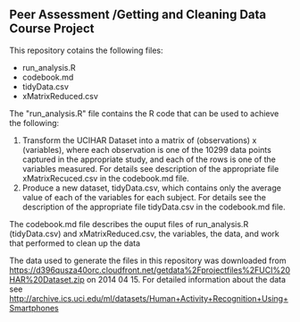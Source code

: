 Peer Assessment /Getting and Cleaning Data Course Project
---------------------------------------------------------

This repository cotains the following files:
- run_analysis.R
- codebook.md
- tidyData.csv
- xMatrixReduced.csv

The "run_analysis.R" file contains the R code that can be used to achieve the following:
1. Transform the UCIHAR Dataset into a matrix of  (observations) x (variables), where each observation is one of the 10299 data points captured in the appropriate study, and each of the rows is one of the variables measured. For details see description of the appropriate file xMatrixRecuced.csv in the codebook.md file. 
2. Produce a new dataset, tidyData.csv, which contains only the average value of each of the variables for each subject. For details see the description of the appropriate file tidyData.csv in the codebook.md file.  


The codebook.md file describes the ouput files of run_analysis.R (tidyData.csv) and xMatrixReduced.csv, the variables, the data, and work that performed to clean up the data


The data used to generate the files in this repository was downloaded from https://d396qusza40orc.cloudfront.net/getdata%2Fprojectfiles%2FUCI%20HAR%20Dataset.zip on 2014 04 15. 
For detailed information about the data see http://archive.ics.uci.edu/ml/datasets/Human+Activity+Recognition+Using+Smartphones
